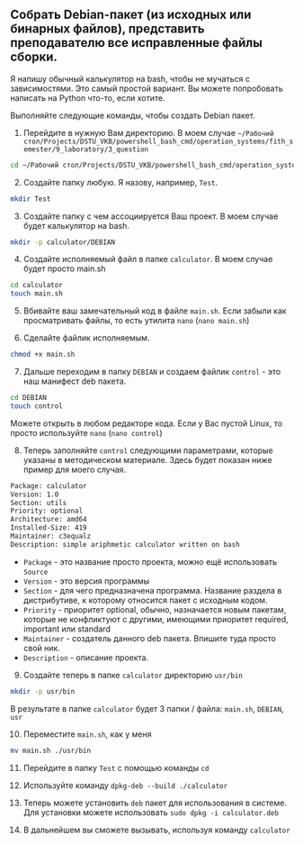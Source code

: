 ## Собрать Debian-пакет (из исходных или бинарных файлов), представить преподавателю все исправленные файлы сборки. 

Я напишу обычный калькулятор на bash, чтобы не мучаться с зависимостями. Это самый простой вариант.
Вы можете попробовать написать на Python что-то, если хотите.

Выполняйте следующие команды, чтобы создать Debian пакет.

1. Перейдите в нужную Вам директорию. В моем случае `~/Рабочий стол/Projects/DSTU_VKB/powershell_bash_cmd/operation_systems/fith_semester/9_laboratory/3_question`

```bash
cd ~/Рабочий стол/Projects/DSTU_VKB/powershell_bash_cmd/operation_systems/fith_semester/9_laboratory/3_question
```

2. Создайте папку любую. Я назову, например, `Test`. 

```bash
mkdir Test
```

3. Создайте папку с чем ассоциируется Ваш проект. В моем случае будет калькулятор на bash. 

```bash
mkdir -p calculator/DEBIAN
```

4. Создайте исполняемый файл в папке `calculator`. В моем случае будет просто main.sh

```bash
cd calculator
touch main.sh
```

5. Вбивайте ваш замечательный код в файле `main.sh`. Если забыли как просматривать файлы, то есть утилита `nano` (`nano main.sh`)

6. Сделайте файлик исполняемым.

```bash
chmod +x main.sh
```

7. Дальше переходим в папку `DEBIAN` и создаем файлик `control` - это наш манифест deb пакета. 

```bash
cd DEBIAN
touch control
```

Можете открыть в любом редакторе кода. Если у Вас пустой Linux, то просто используйте `nano` (`nano control`)

8. Теперь заполняйте `control` следующими параметрами, которые указаны в методическом материале. Здесь будет показан ниже пример для моего случая. 

```bash
Package: calculator
Version: 1.0
Section: utils
Priority: optional
Architecture: amd64
Installed-Size: 419
Maintainer: c3equalz
Description: simple ariphmetic calculator written on bash
```

- `Package` - это название просто проекта, можно ещё использовать `Source`
- `Version` - это версия программы
- `Section` - для чего предназначена программа. Название раздела в дистрибутиве, к которому относится пакет с исходным кодом. 
- `Priority` - приоритет optional,  обычно,  назначается  новым  пакетам, которые  не  конфликтуют  с  другими,  имеющими приоритет required, important или standard
- `Maintainer` - создатель данного deb пакета. Впишите туда просто свой ник. 
- `Description` - описание проекта. 

9. Создайте теперь в папке `calculator` директорию `usr/bin`

```bash
mkdir -p usr/bin
```

В результате в папке `calculator` будет 3 папки / файла: `main.sh`, `DEBIAN`, `usr`

10. Переместите `main.sh`, как у меня

```bash
mv main.sh ./usr/bin
```

11. Перейдите в папку `Test` с помощью команды `cd`

12. Используйте команду `dpkg-deb --build ./calculator`

13. Теперь можете установить `deb` пакет для использования в системе. Для установки можете использовать `sudo dpkg -i calculator.deb`

14. В дальнейшем вы сможете вызывать, используя команду `calculator`

